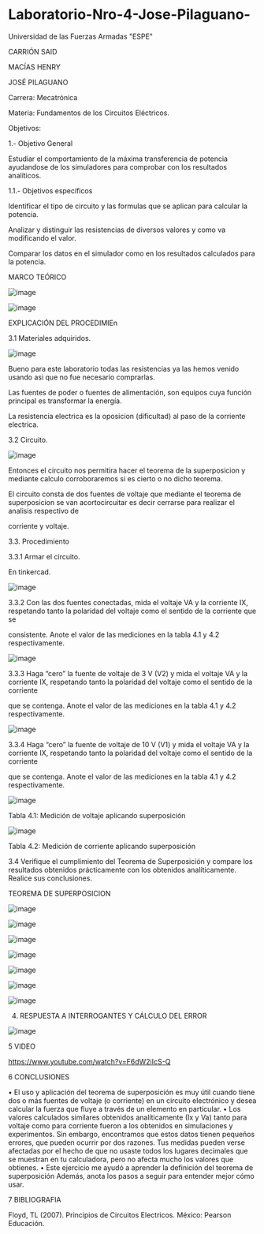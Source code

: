 # Laboratorio-Nro-4-Jose-Pilaguano-

Universidad de las Fuerzas Armadas "ESPE"

CARRIÓN SAID 

MACÍAS HENRY

JOSÉ PILAGUANO

Carrera: Mecatrónica

Materia: Fundamentos de los Circuitos Eléctricos.

Objetivos:

1.- Objetivo General

Estudiar el comportamiento de la máxima transferencia de potencia ayudandose de los simuladores para comprobar con los resultados analíticos.

1.1.- Objetivos específicos

Identificar el tipo de circuito y las formulas que se aplican para calcular la potencia.

Analizar y distinguir las resistencias de diversos valores y como va modificando el valor.

Comparar los datos en el simulador como en los resultados calculados para la potencia.

MARCO TEÓRICO

![image](https://user-images.githubusercontent.com/116677175/210406923-fdff5fa0-86f2-410c-9278-07280f998f67.png)

![image](https://user-images.githubusercontent.com/116677175/210406948-bbb3bb52-3d00-41b3-ad22-e352442f1e8e.png)

EXPLICACIÓN DEL PROCEDIMIEn

3.1 Materiales adquiridos.

![image](https://user-images.githubusercontent.com/116677175/210407175-d7a2e286-3847-4ff1-9801-71294d77597a.png)

Bueno para este laboratorio todas las resistencias ya las hemos venido usando asi que no fue necesario comprarlas.

Las fuentes de poder o fuentes de alimentación, son equipos cuya función principal es transformar la energía.

La resistencia electrica es la oposicion (dificultad) al paso de la corriente electrica.

3.2 Circuito.

![image](https://user-images.githubusercontent.com/116677175/210407288-c516482d-658e-4342-be3a-3fb5df8645a5.png)

Entonces el circuito nos permitira hacer el teorema de la superposicion y mediante calculo corroboraremos si es cierto o no dicho teorema.

El circuito consta de dos fuentes de voltaje que mediante el teorema de superposicion se van acortocircuitar es decir cerrarse para realizar el analisis respectivo de

corriente y voltaje.

3.3. Procedimiento

3.3.1 Armar el circuito.

En tinkercad.

![image](https://user-images.githubusercontent.com/116677175/210407408-aefd1e7e-782e-4e75-a3c1-ef5317a7a14e.png)

3.3.2 Con las dos fuentes conectadas, mida el voltaje VA y la corriente IX, respetando tanto la polaridad del voltaje como el sentido de la corriente que se

consistente. Anote el valor de las mediciones en la tabla 4.1 y 4.2 respectivamente.

![image](https://user-images.githubusercontent.com/116677175/210407513-fe3a9941-7f1a-4ffe-ab03-3ebf3b563d79.png)

3.3.3 Haga “cero” la fuente de voltaje de 3 V (V2) y mida el voltaje VA y la corriente IX, respetando tanto la polaridad del voltaje como el sentido de la corriente

que se contenga. Anote el valor de las mediciones en la tabla 4.1 y 4.2 respectivamente.

![image](https://user-images.githubusercontent.com/116677175/210407619-e2c0f68b-fc4f-45b8-8629-fc376e344e16.png)

3.3.4 Haga “cero” la fuente de voltaje de 10 V (V1) y mida el voltaje VA y la corriente IX, respetando tanto la polaridad del voltaje como el sentido de la corriente

que se contenga. Anote el valor de las mediciones en la tabla 4.1 y 4.2 respectivamente.

![image](https://user-images.githubusercontent.com/116677175/210407711-bc38dbad-dcb8-4f03-a003-97928d47752f.png)

Tabla 4.1: Medición de voltaje aplicando superposición

![image](https://user-images.githubusercontent.com/116677175/210407802-a315e574-1e40-4861-877f-5eefdcc19762.png)

Tabla 4.2: Medición de corriente aplicando superposición

3.4 Verifique el cumplimiento del Teorema de Superposición y compare los resultados obtenidos prácticamente con los obtenidos analíticamente. Realice sus conclusiones.

TEOREMA DE SUPERPOSICION

![image](https://user-images.githubusercontent.com/116677175/210407925-c533afd6-714e-4dff-96c3-c9e42bb64aec.png)

![image](https://user-images.githubusercontent.com/116677175/210408048-9e4b9d04-ee34-4288-a868-2a7a0c96e760.png)

![image](https://user-images.githubusercontent.com/116677175/210408180-eb58b2d2-633c-46ba-ba3b-c5d63f422458.png)

![image](https://user-images.githubusercontent.com/116677175/210408231-61409537-fa3a-4ec7-93f3-02bcbf44db40.png)

![image](https://user-images.githubusercontent.com/116677175/210408295-21de69aa-3177-49b5-88ec-3008c61f4572.png)

![image](https://user-images.githubusercontent.com/116677175/210408359-d6d81f6f-6fbe-4e2d-a01f-288b42bf0fbf.png)

![image](https://user-images.githubusercontent.com/116677175/210408417-b5121379-2541-4575-a443-321a72b1b21e.png)

4. RESPUESTA A INTERROGANTES Y CÁLCULO DEL ERROR

![image](https://user-images.githubusercontent.com/116677175/210408512-6f9fa385-832a-4fba-874e-4b72b884ab80.png)

5 VIDEO 

https://www.youtube.com/watch?v=F6dW2iIcS-Q

6 CONCLUSIONES 

• El uso y aplicación del teorema de superposición es muy útil cuando tiene dos o más fuentes de voltaje (o corriente) en un circuito electrónico y desea calcular la fuerza que fluye a través de un elemento en particular. • Los valores calculados similares obtenidos analíticamente (Ix y Va) tanto para voltaje como para corriente fueron a los obtenidos en simulaciones y experimentos. Sin embargo, encontramos que estos datos tienen pequeños errores, que pueden ocurrir por dos razones. Tus medidas pueden verse afectadas por el hecho de que no usaste todos los lugares decimales que se muestran en tu calculadora, pero no afecta mucho los valores que obtienes. • Este ejercicio me ayudó a aprender la definición del teorema de superposición Además, anota los pasos a seguir para entender mejor cómo usar.

7 BIBLIOGRAFIA 

Floyd, TL (2007). Principios de Circuitos Electricos. México: Pearson Educación.
